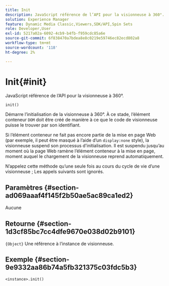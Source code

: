 ```yaml
---
title: Init
description: JavaScript référence de l’API pour la visionneuse à 360°.
solution: Experience Manager
feature: Dynamic Media Classic,Viewers,SDK/API,Spin Sets
role: Developer,User
exl-id: 5217a02a-6092-4cb9-b4fb-f959cdc85a6e
source-git-commit: 6f838470a7bdea8e8c0219e59746ec82ecd802a8
workflow-type: tm+mt
source-wordcount: '118'
ht-degree: 2%

---
```


# Init{#init}

JavaScript référence de l’API pour la visionneuse à 360°.

`init()`

Démarre l’initialisation de la visionneuse à 360°. À ce stade, l’élément conteneur `DOM` doit être créé de manière à ce que le code de visionneuse puisse le trouver par son identifiant.

Si l’élément conteneur ne fait pas encore partie de la mise en page Web (par exemple, il peut être masqué à l’aide d’un `display:none` style), la visionneuse suspend son processus d’initialisation. Il est suspendu jusqu’au moment où la page Web ramène l’élément conteneur à la mise en page, moment auquel le chargement de la visionneuse reprend automatiquement.

N’appelez cette méthode qu’une seule fois au cours du cycle de vie d’une visionneuse ; Les appels suivants sont ignorés.

## Paramètres {#section-ad069aaaf4f145f2b50ae5ac89ca1ed2}

Aucune

## Retourne {#section-1d3cf85bc7cc4dfe9670e038d02b9101}

`{Object}` Une référence à l’instance de visionneuse.

## Exemple {#section-9e9332aa86b74a5fb321375c03fdc5b3}

```
<instance>.init()
```
